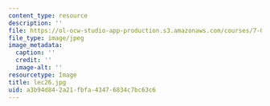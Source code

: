 ```yaml
---
content_type: resource
description: ''
file: https://ol-ocw-studio-app-production.s3.amazonaws.com/courses/7-012-introduction-to-biology-fall-2004/a3b94d842a21fbfa43476834c7bc63c6_lec26.jpg
file_type: image/jpeg
image_metadata:
  caption: ''
  credit: ''
  image-alt: ''
resourcetype: Image
title: lec26.jpg
uid: a3b94d84-2a21-fbfa-4347-6834c7bc63c6
---
```

